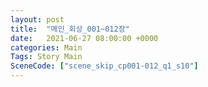 ```yaml
---
layout: post
title:  "메인_회상_001~012장"
date:   2021-06-27 08:00:00 +0000
categories: Main
Tags: Story Main
SceneCode: ["scene_skip_cp001-012_q1_s10"]
---
```

